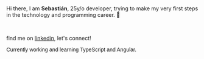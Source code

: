 ### 
  <p>Hi there, I am <strong> Sebastián</strong>, 25y/o developer, trying to make my very first steps in the technology and programming career. 💫</p>
  <br>
  <p>find me on  <a href="https://www.linkedin.com/in/sebgarridor/">linkedin</a>, let's connect!
  </p>

  <p style="font-family:Verdana, Geneva, Tahoma, sans-serif"> Currently working and learning TypeScript and Angular.</p>



<!--
**sebgarridor/sebgarridor** is a ✨ _special_ ✨ repository because its `README.md` (this file) appears on your GitHub profile.

Here are some ideas to get you started:

- 🔭 I’m currently working on ...
- 🌱 I’m currently learning ...
- 👯 I’m looking to collaborate on ...
- 🤔 I’m looking for help with ...
- 💬 Ask me about ...
- 📫 How to reach me: ...
- 😄 Pronouns: ...
- ⚡ Fun fact: ...
-->
